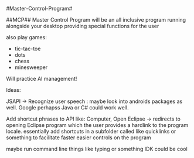 #Master-Control-Program#

##MCP##
Master Control Program will be an all inclusive program running alongside your desktop providing special functions for the user

also play games:
  - tic-tac-toe
  - dots
  - chess
  - minesweeper
  
Will practice AI management!


Ideas:

JSAPI -> Recognize user speech : maybe look into androids packages as well. Google perhapss
Java or C# could work well. 

Add shortcut phrases to API like: Computer, Open Eclipse -> redirects to opening Eclipse program which the user provides a hardlink to the program locale. essentially add shortcuts in a subfolder called like quicklinks or something to facilitate faster easier controls on the program

maybe run command line things like typing or something IDK could be cool 
